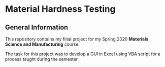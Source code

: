 # Material Hardness Testing

## General Information
This repository contains my final project for my Spring 2020 **Materials Science and Manufacturing** course.

The task for this project was to develop a GUI in Excel using VBA script for a process taught during the semester. 
